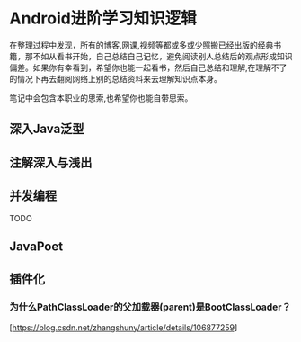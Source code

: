 # Android进阶学习知识逻辑

在整理过程中发现，所有的博客,网课,视频等都或多或少照搬已经出版的经典书籍，那不如从看书开始，自己总结自己记忆，避免阅读别人总结后的观点形成知识偏差。如果你有幸看到，希望你也能一起看书，然后自己总结和理解,在理解不了的情况下再去翻阅网络上别的总结资料来去理解知识点本身。

笔记中会包含本职业的思索,也希望你也能自带思索。

## 深入Java泛型
## 注解深入与浅出

## 并发编程

TODO 
## JavaPoet

## 插件化

### 为什么PathClassLoader的父加载器(parent)是BootClassLoader？
[https://blog.csdn.net/zhangshuny/article/details/106877259]

